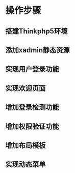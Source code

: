 # 操作步骤


## 搭建Thinkphp5环境


## 添加xadmin静态资源


## 实现用户登录功能


## 实现欢迎页面


## 增加登录检测功能


## 增加权限验证功能


## 增加布局模板


## 实现动态菜单
